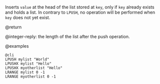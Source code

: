 Inserts `value` at the head of the list stored at `key`, only if `key` already
exists and holds a list.
In contrary to `LPUSH`, no operation will be performed when `key` does not yet
exist.

@return

@integer-reply: the length of the list after the push operation.

@examples

    @cli
    LPUSH mylist "World"
    LPUSHX mylist "Hello"
    LPUSHX myotherlist "Hello"
    LRANGE mylist 0 -1
    LRANGE myotherlist 0 -1
